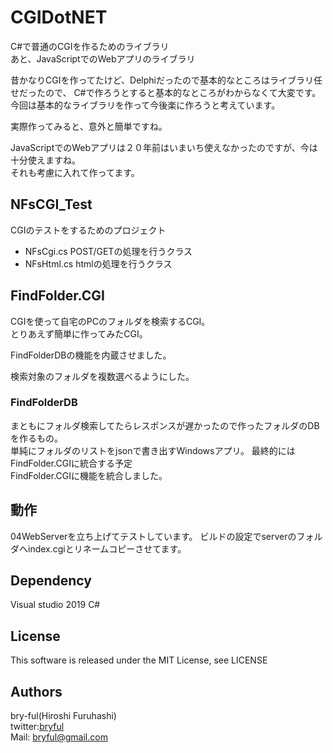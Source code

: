 ﻿# CGIDotNET

C#で普通のCGIを作るためのライブラリ  
あと、JavaScriptでのWebアプリのライブラリ  
  
昔かなりCGIを作ってたけど、Delphiだったので基本的なところはライブラリ任せだったので、
C#で作ろうとすると基本的なところがわからなくて大変です。  
今回は基本的なライブラリを作って今後楽に作ろうと考えています。
  
実際作ってみると、意外と簡単ですね。  
  
JavaScriptでのWebアプリは２０年前はいまいち使えなかったのですが、今は十分使えますね。  
それも考慮に入れて作ってます。  

## NFsCGI_Test

CGIのテストをするためのプロジェクト

* NFsCgi.cs POST/GETの処理を行うクラス
* NFsHtml.cs htmlの処理を行うクラス

## FindFolder.CGI

CGIを使って自宅のPCのフォルダを検索するCGI。  
とりあえず簡単に作ってみたCGI。  
  
FindFolderDBの機能を内蔵させました。  
  
検索対象のフォルダを複数選べるようにした。

### FindFolderDB
まともにフォルダ検索してたらレスポンスが遅かったので作ったフォルダのDBを作るもの。  
単純にフォルダのリストをjsonで書き出すWindowsアプリ。
最終的にはFindFolder.CGIに統合する予定  
FindFolder.CGIに機能を統合しました。  


## 動作

04WebServerを立ち上げてテストしています。
ビルドの設定でserverのフォルダへindex.cgiとリネームコピーさせてます。




## Dependency
Visual studio 2019 C#

## License
This software is released under the MIT License, see LICENSE

## Authors

bry-ful(Hiroshi Furuhashi)  
twitter:[bryful](https://twitter.com/bryful)  
Mail: bryful@gmail.com  

